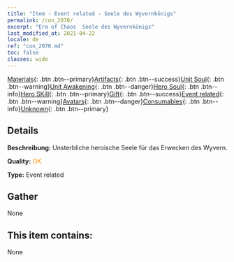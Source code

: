 ```yaml
---
title: "Item - Event related - Seele des Wyvernkönigs"
permalink: /con_2070/
excerpt: "Era of Chaos  Seele des Wyvernkönigs"
last_modified_at: 2021-04-22
locale: de
ref: "con_2070.md"
toc: false
classes: wide
---
```

 [Materials](/ItemsDE/){: .btn .btn--primary}[Artifacts](/ItemsDE/Artifacts/){: .btn .btn--success}[Unit Soul](/ItemsDE/UnitSoul/){: .btn .btn--warning}[Unit Awakening](/ItemsDE/UnitAwakening/){: .btn .btn--danger}[Hero Soul](/ItemsDE/HeroSoul/){: .btn .btn--info}[Hero SKill](/ItemsDE/HeroSkill/){: .btn .btn--primary}[Gift](/ItemsDE/Gift/){: .btn .btn--success}[Event related](/ItemsDE/Events/){: .btn .btn--warning}[Avatars](/ItemsDE/Avatars/){: .btn .btn--danger}[Consumables](/ItemsDE/Consumables/){: .btn .btn--info}[Unknown](/ItemsDE/Unknown/){: .btn .btn--primary}

## Details
 **Beschreibung:** Unsterbliche heroische Seele für das Erwecken des Wyvern.

 **Quality:** <span style="color: #FF8C00">OK</span>

 **Type:** Event related

## Gather

  None

## This item contains:

  None

